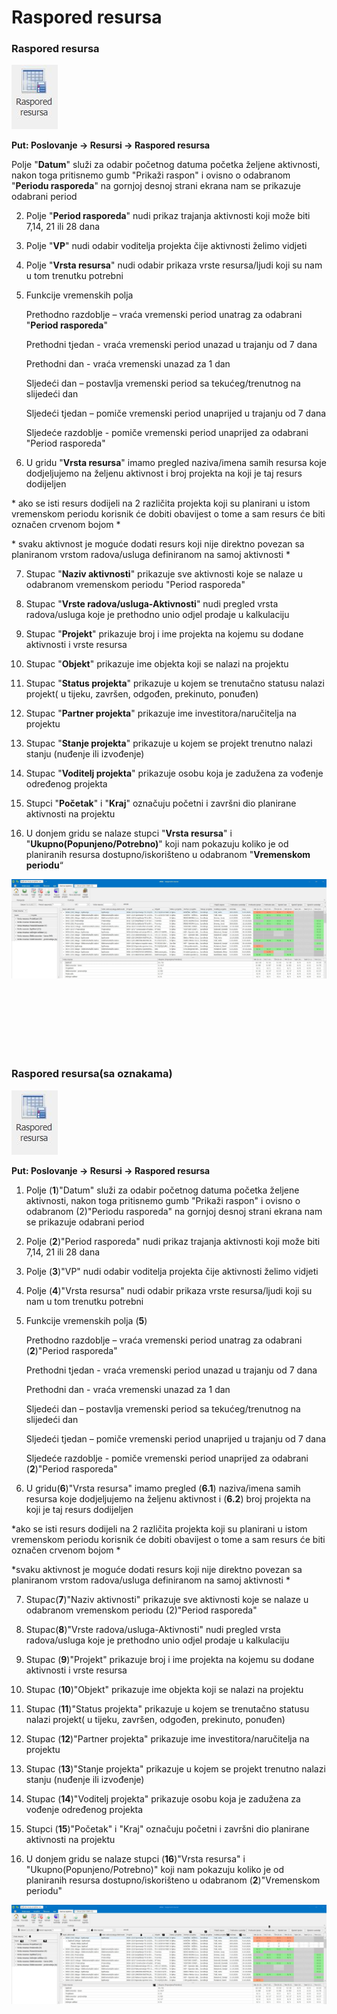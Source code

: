 
# Raspored resursa

### Raspored resursa

![Raspored resursa](../images/rasporedResursa.png "Raspored resursa")

**Put: Poslovanje → Resursi → Raspored resursa**

Polje "**Datum**" služi za odabir početnog datuma početka željene aktivnosti, nakon toga pritisnemo gumb "Prikaži raspon" i ovisno o odabranom "**Periodu rasporeda**" na gornjoj desnoj strani ekrana nam se prikazuje odabrani period

2. Polje "**Period rasporeda**" nudi prikaz trajanja aktivnosti koji može biti 7,14, 21 ili 28 dana

3. Polje "**VP**" nudi odabir voditelja projekta čije aktivnosti želimo vidjeti

4. Polje "**Vrsta resursa**" nudi odabir prikaza vrste resursa/ljudi koji su nam u tom trenutku potrebni

5. Funkcije vremenskih polja

    Prethodno razdoblje – vraća vremenski period unatrag za odabrani "**Period rasporeda**"

    Prethodni tjedan - vraća vremenski period unazad u trajanju od 7 dana

    Prethodni dan - vraća vremenski unazad za 1 dan

    Sljedeći dan – postavlja vremenski period sa tekućeg/trenutnog na slijedeći dan

    Sljedeći tjedan – pomiče vremenski period unaprijed u trajanju od 7 dana

    Sljedeće razdoblje - pomiče vremenski period unaprijed za odabrani "Period rasporeda"

6. U gridu "**Vrsta resursa**" imamo pregled  naziva/imena samih resursa koje dodjeljujemo na željenu aktivnost i  broj projekta na koji je taj resurs dodijeljen

 \* ako se isti resurs dodijeli na 2 različita projekta koji su planirani u istom vremenskom periodu korisnik će dobiti obavijest o tome a sam resurs će biti označen crvenom bojom \*

 \* svaku aktivnost je moguće dodati resurs koji nije direktno povezan sa planiranom vrstom radova/usluga definiranom na samoj aktivnosti \*

7. Stupac "**Naziv aktivnosti**" prikazuje sve aktivnosti koje se nalaze u odabranom vremenskom periodu "Period rasporeda"

8. Stupac "**Vrste radova/usluga-Aktivnosti**" nudi pregled vrsta radova/usluga koje je prethodno unio odjel prodaje u kalkulaciju

9. Stupac "**Projekt**" prikazuje broj i ime projekta na kojemu su dodane aktivnosti i vrste resursa

10. Stupac "**Objekt**" prikazuje ime objekta koji se nalazi na projektu 

11. Stupac "**Status projekta**" prikazuje u kojem se trenutačno statusu nalazi projekt( u tijeku, završen, odgođen, prekinuto, ponuđen)

12. Stupac "**Partner projekta**" prikazuje ime investitora/naručitelja na projektu

13. Stupac "**Stanje projekta**" prikazuje u kojem se projekt trenutno nalazi stanju (nuđenje ili izvođenje)

14. Stupac "**Voditelj projekta**" prikazuje osobu koja je zadužena za vođenje određenog projekta

15. Stupci "**Početak**" i "**Kraj**" označuju početni i završni dio planirane aktivnosti na projektu

16. U donjem gridu se nalaze stupci "**Vrsta resursa**" i "**Ukupno(Popunjeno/Potrebno)**" koji nam pokazuju koliko je od planiranih resursa dostupno/iskorišteno u odabranom "**Vremenskom periodu**“

[![Raspored resursa](../images/rasporedResursa1.jpg "Raspored resursa")](../images/rasporedResursa1.jpg)

<br></br>
<br></br>
<br></br>

### Raspored resursa(sa oznakama)

![Raspored resursa](../images/rasporedResursa.png "Raspored resursa")

**Put: Poslovanje → Resursi → Raspored resursa**

1. Polje (**1**)"Datum" služi za odabir početnog datuma početka željene aktivnosti, nakon toga pritisnemo gumb "Prikaži raspon" i ovisno o odabranom (2)"Periodu rasporeda" na gornjoj desnoj strani ekrana nam se prikazuje odabrani period

2. Polje (**2**)"Period rasporeda" nudi prikaz trajanja aktivnosti koji može biti 7,14, 21 ili 28 dana

3. Polje (**3**)"VP" nudi odabir voditelja projekta čije aktivnosti želimo vidjeti

4. Polje (**4**)"Vrsta resursa" nudi odabir prikaza vrste resursa/ljudi koji su nam u tom trenutku potrebni

5. Funkcije vremenskih polja (**5**)

    Prethodno razdoblje – vraća vremenski period unatrag za odabrani (**2**)"Period rasporeda"

    Prethodni tjedan - vraća vremenski period unazad u trajanju od 7 dana

    Prethodni dan - vraća vremenski unazad za 1 dan

    Sljedeći dan – postavlja vremenski period sa tekućeg/trenutnog na slijedeći dan

    Sljedeći tjedan – pomiče vremenski period unaprijed u trajanju od 7 dana

    Sljedeće razdoblje - pomiče vremenski period unaprijed za odabrani (**2**)"Period rasporeda"

 

6. U gridu(**6**)"Vrsta resursa" imamo pregled (**6.1**) naziva/imena samih resursa koje dodjeljujemo na željenu aktivnost i (**6.2**) broj projekta na koji je taj resurs dodijeljen

 \*ako se isti resurs dodijeli na 2 različita projekta koji su planirani u istom vremenskom periodu korisnik će dobiti obavijest o tome a sam resurs će biti označen crvenom bojom \*  

 \*svaku aktivnost je moguće dodati resurs koji nije direktno povezan sa planiranom vrstom radova/usluga definiranom na samoj aktivnosti \*  

7. Stupac(**7**)"Naziv aktivnosti" prikazuje sve aktivnosti koje se nalaze u odabranom vremenskom periodu (2)"Period rasporeda"

8. Stupac(**8**)"Vrste radova/usluga-Aktivnosti" nudi pregled vrsta radova/usluga koje je prethodno unio odjel prodaje u kalkulaciju

9. Stupac (**9**)"Projekt" prikazuje broj i ime projekta na kojemu su dodane aktivnosti i vrste resursa

10. Stupac (**10**)"Objekt" prikazuje ime objekta koji se nalazi na projektu

11. Stupac (**11**)"Status projekta" prikazuje u kojem se trenutačno statusu nalazi projekt( u tijeku, završen, odgođen, prekinuto, ponuđen)

12. Stupac (**12**)"Partner projekta" prikazuje ime investitora/naručitelja na projektu

13. Stupac (**13**)"Stanje projekta" prikazuje u kojem se projekt trenutno nalazi stanju (nuđenje ili izvođenje)

14. Stupac (**14**)"Voditelj projekta" prikazuje osobu koja je zadužena za vođenje određenog projekta

15. Stupci (**15**)"Početak" i "Kraj" označuju početni i završni dio planirane aktivnosti na projektu

16. U donjem gridu se nalaze stupci (**16**)"Vrsta resursa" i "Ukupno(Popunjeno/Potrebno)" koji nam pokazuju koliko je od planiranih resursa dostupno/iskorišteno u odabranom (**2**)"Vremenskom periodu"


[![Raspored resursa](../images/rasporedResursa2.png "Raspored resursa")](../images/rasporedResursa2.png)
 

